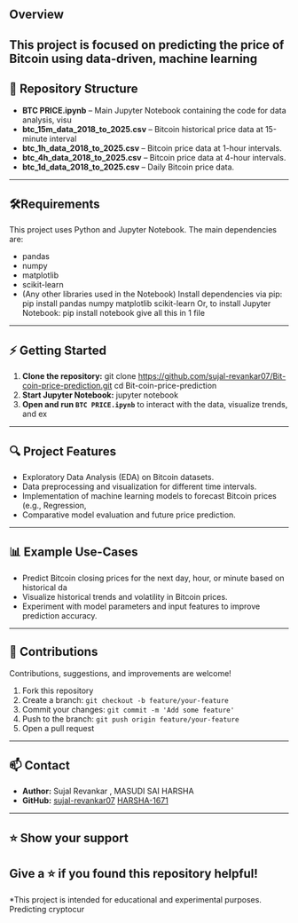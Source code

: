 ## Overview
This project is focused on predicting the price of Bitcoin using data-driven, machine learning
---
## 📁 Repository Structure
- **BTC PRICE.ipynb** – Main Jupyter Notebook containing the code for data analysis, visu
- **btc_15m_data_2018_to_2025.csv** – Bitcoin historical price data at 15-minute interval
- **btc_1h_data_2018_to_2025.csv** – Bitcoin price data at 1-hour intervals.
- **btc_4h_data_2018_to_2025.csv** – Bitcoin price data at 4-hour intervals.
- **btc_1d_data_2018_to_2025.csv** – Daily Bitcoin price data.
---
## 🛠️Requirements
This project uses Python and Jupyter Notebook. The main dependencies are:
- pandas
- numpy
- matplotlib
- scikit-learn
- (Any other libraries used in the Notebook)
Install dependencies via pip:
pip install pandas numpy matplotlib scikit-learn
Or, to install Jupyter Notebook:
pip install notebook
give all this in 1 file
---
## ⚡ Getting Started
1. **Clone the repository:**
git clone https://github.com/sujal-revankar07/Bit-coin-price-prediction.git
cd Bit-coin-price-prediction
2. **Start Jupyter Notebook:**
jupyter notebook
3. **Open and run `BTC PRICE.ipynb`** to interact with the data, visualize trends, and ex
---
## 🔍 Project Features
- Exploratory Data Analysis (EDA) on Bitcoin datasets.
- Data preprocessing and visualization for different time intervals.
- Implementation of machine learning models to forecast Bitcoin prices (e.g., Regression,
- Comparative model evaluation and future price prediction.
---
## 📊 Example Use-Cases
- Predict Bitcoin closing prices for the next day, hour, or minute based on historical da
- Visualize historical trends and volatility in Bitcoin prices.
- Experiment with model parameters and input features to improve prediction accuracy.
---
## 🙌 Contributions
Contributions, suggestions, and improvements are welcome!
1. Fork this repository
2. Create a branch: `git checkout -b feature/your-feature`
3. Commit your changes: `git commit -m 'Add some feature'`
4. Push to the branch: `git push origin feature/your-feature`
5. Open a pull request
---
## 📫 Contact
- **Author:** Sujal Revankar , MASUDI SAI HARSHA
- **GitHub:** [sujal-revankar07](https://github.com/sujal-revankar07)
              [HARSHA-1671](https://github.com/HARSHA-1671)
---
## ⭐️ Show your support
Give a ⭐️ if you found this repository helpful!
---
*This project is intended for educational and experimental purposes. Predicting cryptocur
